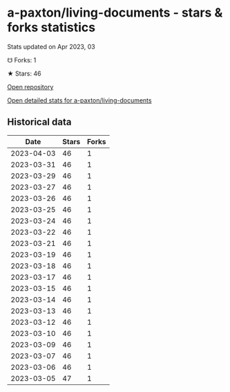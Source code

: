 # a-paxton/living-documents - stars & forks statistics

Stats updated on Apr 2023, 03

☋ Forks: 1

★ Stars: 46

[Open repository](https://github.com/a-paxton/living-documents)

[Open detailed stats for a-paxton/living-documents](https://reviewgithub.com/rep/a-paxton/living-documents)

## Historical data
| Date | Stars | Forks |
|------|-------|-------|
| 2023-04-03 | 46 | 1 | 
| 2023-03-31 | 46 | 1 | 
| 2023-03-29 | 46 | 1 | 
| 2023-03-27 | 46 | 1 | 
| 2023-03-26 | 46 | 1 | 
| 2023-03-25 | 46 | 1 | 
| 2023-03-24 | 46 | 1 | 
| 2023-03-22 | 46 | 1 | 
| 2023-03-21 | 46 | 1 | 
| 2023-03-19 | 46 | 1 | 
| 2023-03-18 | 46 | 1 | 
| 2023-03-17 | 46 | 1 | 
| 2023-03-15 | 46 | 1 | 
| 2023-03-14 | 46 | 1 | 
| 2023-03-13 | 46 | 1 | 
| 2023-03-12 | 46 | 1 | 
| 2023-03-10 | 46 | 1 | 
| 2023-03-09 | 46 | 1 | 
| 2023-03-07 | 46 | 1 | 
| 2023-03-06 | 46 | 1 | 
| 2023-03-05 | 47 | 1 | 

